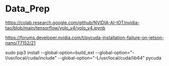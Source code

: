 # Data_Prep

https://colab.research.google.com/github/NVIDIA-AI-IOT/nvidia-tao/blob/main/tensorflow/yolo_v4/yolo_v4.ipynb

https://forums.developer.nvidia.com/t/pycuda-installation-failure-on-jetson-nano/77152/21

sudo pip3 install --global-option=build_ext --global-option="-I/usr/local/cuda/include" --global-option="-L/usr/local/cuda/lib64" pycuda
